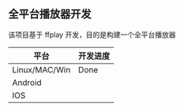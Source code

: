 ## 全平台播放器开发

该项目基于 ffplay 开发，目的是构建一个全平台播放器

| 平台          | 开发进度 |
| ------------- | -------- |
| Linux/MAC/Win | Done     |
| Android       |          |
| IOS           |          |

